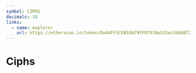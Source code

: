 ```yaml
---
symbol: CIPHS
decimals: 18
links:
  - name: explorer
    url: https://etherscan.io/token/0xA4FF5CE0556f9fF0797Ae525ec5bA9B723878A3E
---
```


# Ciphs
